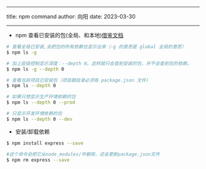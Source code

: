 <!--
 * @Descripttion:
 * @Author: suanmei
 * @Date: 2023-03-29 22:31:41
 * @LastEditors: suanmei
 * @LastEditTime: 2023-05-09 21:56:17
-->

---

title: npm command
author: 向阳
date: 2023-03-30

---

- npm 查看已安装的包(全局、和本地)[借鉴文档](https://blog.csdn.net/qq_41664096/article/details/121797260)

```bash
# 查看全局已安装,会把包的所有依赖也显示出来（-g 的意思是 global 全局的意思）
$ npm ls -g

# 加上层级控制显示深度：--depth 0。这样就只会查到安装的包，并不会查到包的依赖。
$ npm ls -g --depth 0

# 查看当前项目已安装包（项目跟目录必须有 package.json 文件）
$ npm ls --depth 0

# 如果只想显示生产环境依赖的包
$ npm ls --depth 0 --prod

# 只显示开发环境依赖的包
$ npm ls --depth 0 --dev


```

- 安装/卸载依赖

```bash
$ npm install express --save

#这个命令会把它从node_modules/中删除，还会更新package.json文件
$ npm rm express --save
```

